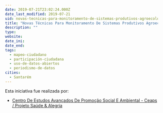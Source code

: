 ```yaml
---
date: 2019-07-21T23:02:24.000Z
date_last_modified: 2019-07-21
uid: novas-tecnicas-para-monitoramento-de-sistemas-produtivos-agroecologicos-com-participacão-comunitaria
title: "Novas Técnicas Para Monitoramento De Sistemas Produtivos Agroecológicos Com Participação Comunitária"
description: ""
type: 
website: 
date_ini: 
date_end: 
tags:
  - mapeo-ciudadano
  - participación-ciudadana
  - uso-de-datos-abiertos
  - periodismo-de-datos
cities: 
  - Santarém
---
```


Esta iniciativa fue realizada por:

- [Centro De Estudos Avançados De Promoção Social E Ambiental - Ceaps / Projeto Saúde & Alegria](/organizaciones/centro-de-estudos-avancados-de-promocão-social-e-ambiental-ceaps-projeto-saude-alegria)
